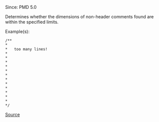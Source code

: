 Since: PMD 5.0

Determines whether the dimensions of non-header comments found are within the specified limits.

Example(s):
```
/**
*
*	too many lines!
*
*
*
*
*
*
*
*
*
*
*
*
*/
```

[Source](https://pmd.github.io/pmd-5.6.1/pmd-java/rules/java/comments.html#CommentSize)
